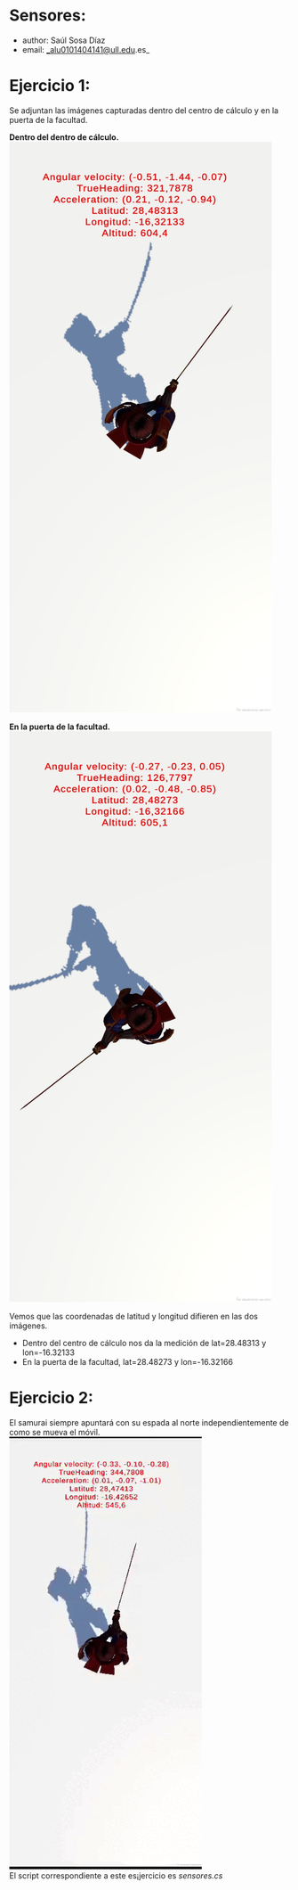 # Sensores: 
* author: Saúl Sosa Díaz
* email: _alu0101404141@ull.edu.es_

# Ejercicio 1:
Se adjuntan las imágenes capturadas dentro del centro de cálculo y en la puerta de la facultad.

**Dentro del dentro de cálculo.**
![dentro_del_centro_de_calculo](./media/dentro_del_centro_de_calculo.jpg)  


**En la puerta de la facultad.**
![fuera_de_la_universidad](./media/fuera_de_la_universidad.jpg)  

Vemos que las coordenadas de latitud y longitud difieren en las dos imágenes.
* Dentro del centro de cálculo nos da la medición de lat=28.48313 y lon=-16.32133
* En la puerta de la facultad, lat=28.48273 y lon=-16.32166
# Ejercicio 2:
El samurai siempre apuntará con su espada al norte independientemente de como se mueva el móvil. 
![samurai_girando](./media/samurai_girando.gif)  
El script correspondiente a este es¡jercicio es *sensores.cs*
